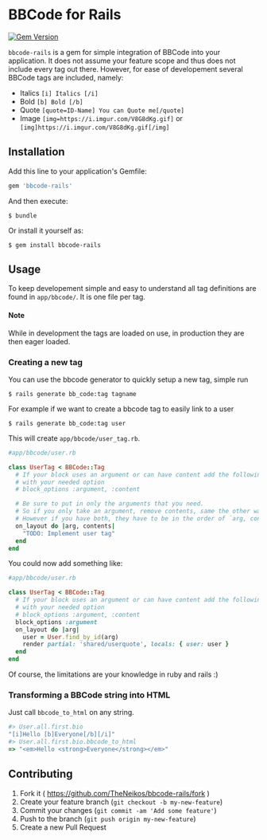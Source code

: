 # BBCode for Rails

[![Gem Version](https://badge.fury.io/rb/bbcode-rails.svg)](http://badge.fury.io/rb/bbcode-rails)

`bbcode-rails` is a gem for simple integration of BBCode into your application.
It does not assume your feature scope and thus does not include every tag out
there. However, for ease of developement several BBCode tags are included,
namely:

- Italics `[i] Italics [/i]`
- Bold `[b] Bold [/b]`
- Quote `[quote=ID-Name] You can Quote me[/quote]`
- Image `[img=https://i.imgur.com/V8G8dKg.gif]` or `[img]https://i.imgur.com/V8G8dKg.gif[/img]`


## Installation

Add this line to your application's Gemfile:

```ruby
gem 'bbcode-rails'
```

And then execute:

    $ bundle

Or install it yourself as:

    $ gem install bbcode-rails

## Usage

To keep developement simple and easy to understand all tag definitions are found
in `app/bbcode/`. It is one file per tag.

#### Note

While in development the tags are loaded on use, in production they are then
eager loaded.

### Creating a new tag

You can use the bbcode generator to quickly setup a new tag, simple run

    $ rails generate bb_code:tag tagname

For example if we want to create a bbcode tag to easily link to a user

    $ rails generate bb_code:tag user

This will create `app/bbcode/user_tag.rb`.

```ruby
#app/bbcode/user.rb

class UserTag < BBCode::Tag
  # If your block uses an argument or can have content add the following line
  # with your needed option
  # block_options :argument, :content

  # Be sure to put in only the arguments that you need.
  # So if you only take an argument, remove contents, same the other way around.
  # However if you have both, they have to be in the order of `arg, contents`
  on_layout do |arg, contents|
    "TODO: Implement user tag"
  end
end
```

You could now add something like:

```ruby
#app/bbcode/user.rb

class UserTag < BBCode::Tag
  # If your block uses an argument or can have content add the following line
  # with your needed option
  # block_options :argument, :content
  block_options :argument
  on_layout do |arg|
    user = User.find_by_id(arg)
    render partial: 'shared/userquote', locals: { user: user }
  end
end
```

Of course, the limitations are your knowledge in ruby and rails :)

### Transforming a BBCode string into HTML

Just call `bbcode_to_html` on any string.

```ruby
#> User.all.first.bio
"[i]Hello [b]Everyone[/b][/i]"
#> User.all.first.bio.bbcode_to_html
=> "<em>Hello <strong>Everyone</strong></em>"
```

## Contributing

1. Fork it ( https://github.com/TheNeikos/bbcode-rails/fork )
2. Create your feature branch (`git checkout -b my-new-feature`)
3. Commit your changes (`git commit -am 'Add some feature'`)
4. Push to the branch (`git push origin my-new-feature`)
5. Create a new Pull Request
